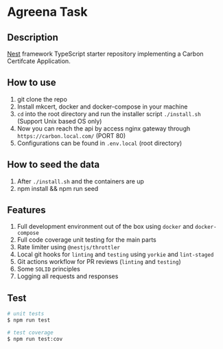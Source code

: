 # Agreena Task

## Description

[Nest](https://github.com/nestjs/nest) framework TypeScript starter repository implementing a Carbon Certifcate Application.

## How to use

1. git clone the repo
2. Install mkcert, docker and docker-compose in your machine
3. `cd` into the root directory and run the installer script `./install.sh` (Support Unix based OS only)
4. Now you can reach the api by access nginx gateway through `https://carbon.local.com/` (PORT 80)
5. Configurations can be found in `.env.local` (root directory)

## How to seed the data

1. After `./install.sh` and the containers are up
2. npm install && npm run seed

## Features

1. Full development environment out of the box using `docker` and `docker-compose`
2. Full code coverage unit testing for the main parts
3. Rate limiter using `@nestjs/throttler`
4. Local git hooks for `linting` and `testing` using `yorkie` and `lint-staged`
5. Git actions workflow for PR reviews (`linting` and `testing`)
6. Some `SOLID` principles
7. Logging all requests and responses

## Test

```bash
# unit tests
$ npm run test

# test coverage
$ npm run test:cov
```

